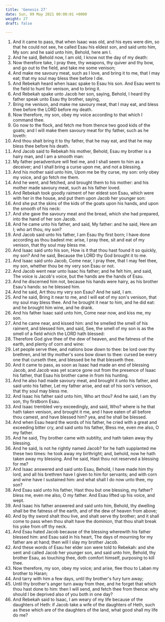 ```yaml
---
title: 'Genesis 27'
date: Sun, 09 May 2021 00:00:01 +0000
weight: 27
draft: false
  
---
```


1. And it came to pass, that when Isaac was old, and his eyes were dim, so that he could not see, he called Esau his eldest son, and said unto him, My son: and he said unto him, Behold, here am I.
2. And he said, Behold now, I am old, I know not the day of my death:
3. Now therefore take, I pray thee, thy weapons, thy quiver and thy bow, and go out to the field, and take me some venison;
4. And make me savoury meat, such as I love, and bring it to me, that I may eat; that my soul may bless thee before I die.
5. And Rebekah heard when Isaac spake to Esau his son. And Esau went to the field to hunt for venison, and to bring it.
6. And Rebekah spake unto Jacob her son, saying, Behold, I heard thy father speak unto Esau thy brother, saying,
7. Bring me venison, and make me savoury meat, that I may eat, and bless thee before the LORD before my death.
8. Now therefore, my son, obey my voice according to that which I command thee.
9. Go now to the flock, and fetch me from thence two good kids of the goats; and I will make them savoury meat for thy father, such as he loveth:
10. And thou shalt bring it to thy father, that he may eat, and that he may bless thee before his death.
11. And Jacob said to Rebekah his mother, Behold, Esau my brother is a hairy man, and I am a smooth man:
12. My father peradventure will feel me, and I shall seem to him as a deceiver; and I shall bring a curse upon me, and not a blessing.
13. And his mother said unto him, Upon me be thy curse, my son: only obey my voice, and go fetch me them.
14. And he went, and fetched, and brought them to his mother: and his mother made savoury meat, such as his father loved.
15. And Rebekah took goodly raiment of her eldest son Esau, which were with her in the house, and put them upon Jacob her younger son:
16. And she put the skins of the kids of the goats upon his hands, and upon the smooth of his neck:
17. And she gave the savoury meat and the bread, which she had prepared, into the hand of her son Jacob.
18. And he came unto his father, and said, My father: and he said, Here am I; who art thou, my son?
19. And Jacob said unto his father, I am Esau thy first born; I have done according as thou badest me: arise, I pray thee, sit and eat of my venison, that thy soul may bless me.
20. And Isaac said unto his son, How is it that thou hast found it so quickly, my son? And he said, Because the LORD thy God brought it to me.
21. And Isaac said unto Jacob, Come near, I pray thee, that I may feel thee, my son, whether thou be my very son Esau or not.
22. And Jacob went near unto Isaac his father; and he felt him, and said, The voice is Jacob's voice, but the hands are the hands of Esau.
23. And he discerned him not, because his hands were hairy, as his brother Esau's hands: so he blessed him.
24. And he said, Art thou my very son Esau? And he said, I am.
25. And he said, Bring it near to me, and I will eat of my son's venison, that my soul may bless thee. And he brought it near to him, and he did eat: and he brought him wine, and he drank.
26. And his father Isaac said unto him, Come near now, and kiss me, my son.
27. And he came near, and kissed him: and he smelled the smell of his raiment, and blessed him, and said, See, the smell of my son is as the smell of a field which the LORD hath blessed:
28. Therefore God give thee of the dew of heaven, and the fatness of the earth, and plenty of corn and wine:
29. Let people serve thee, and nations bow down to thee: be lord over thy brethren, and let thy mother's sons bow down to thee: cursed be every one that curseth thee, and blessed be he that blesseth thee.
30. And it came to pass, as soon as Isaac had made an end of blessing Jacob, and Jacob was yet scarce gone out from the presence of Isaac his father, that Esau his brother came in from his hunting.
31. And he also had made savoury meat, and brought it unto his father, and said unto his father, Let my father arise, and eat of his son's venison, that thy soul may bless me.
32. And Isaac his father said unto him, Who art thou? And he said, I am thy son, thy firstborn Esau.
33. And Isaac trembled very exceedingly, and said, Who? where is he that hath taken venison, and brought it me, and I have eaten of all before thou camest, and have blessed him? yea, and he shall be blessed.
34. And when Esau heard the words of his father, he cried with a great and exceeding bitter cry, and said unto his father, Bless me, even me also, O my father.
35. And he said, Thy brother came with subtilty, and hath taken away thy blessing.
36. And he said, Is not he rightly named Jacob? for he hath supplanted me these two times: he took away my birthright; and, behold, now he hath taken away my blessing. And he said, Hast thou not reserved a blessing for me?
37. And Isaac answered and said unto Esau, Behold, I have made him thy lord, and all his brethren have I given to him for servants; and with corn and wine have I sustained him: and what shall I do now unto thee, my son?
38. And Esau said unto his father, Hast thou but one blessing, my father? bless me, even me also, O my father. And Esau lifted up his voice, and wept.
39. And Isaac his father answered and said unto him, Behold, thy dwelling shall be the fatness of the earth, and of the dew of heaven from above;
40. And by thy sword shalt thou live, and shalt serve thy brother; and it shall come to pass when thou shalt have the dominion, that thou shalt break his yoke from off thy neck.
41. And Esau hated Jacob because of the blessing wherewith his father blessed him: and Esau said in his heart, The days of mourning for my father are at hand; then will I slay my brother Jacob.
42. And these words of Esau her elder son were told to Rebekah: and she sent and called Jacob her younger son, and said unto him, Behold, thy brother Esau, as touching thee, doth comfort himself, purposing to kill thee.
43. Now therefore, my son, obey my voice; and arise, flee thou to Laban my brother to Haran;
44. And tarry with him a few days, until thy brother's fury turn away;
45. Until thy brother's anger turn away from thee, and he forget that which thou hast done to him: then I will send, and fetch thee from thence: why should I be deprived also of you both in one day?
46. And Rebekah said to Isaac, I am weary of my life because of the daughters of Heth: if Jacob take a wife of the daughters of Heth, such as these which are of the daughters of the land, what good shall my life do me?
